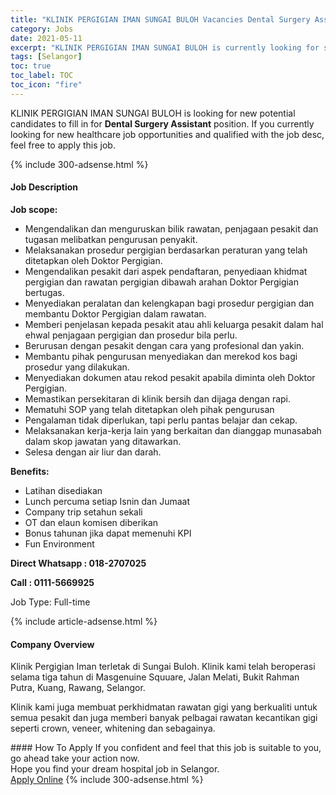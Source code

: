 ```yaml
---
title: "KLINIK PERGIGIAN IMAN SUNGAI BULOH Vacancies Dental Surgery Assistant" 
category: Jobs 
date: 2021-05-11 
excerpt: "KLINIK PERGIGIAN IMAN SUNGAI BULOH is currently looking for suitable person to fill in the Dental Surgery Assistant which positioned at Selangor" 
tags: [Selangor] 
toc: true 
toc_label: TOC 
toc_icon: "fire" 
--- 
```


<p>KLINIK PERGIGIAN IMAN SUNGAI BULOH is looking for new potential candidates to fill in for <b>Dental Surgery Assistant</b> position. If you currently looking for new healthcare job opportunities and qualified with the job desc, feel free to apply this job.
</p>{% include 300-adsense.html %} 
<div><div><h4>Job Description</h4></div><div><div><span><div><p><strong>Job scope:</strong></p><ul><li>Mengendalikan dan menguruskan bilik rawatan, penjagaan pesakit dan tugasan melibatkan pengurusan penyakit.</li><li>Melaksanakan prosedur pergigian berdasarkan peraturan yang telah ditetapkan oleh Doktor Pergigian.</li><li>Mengendalikan pesakit dari aspek pendaftaran, penyediaan khidmat pergigian dan rawatan pergigian dibawah arahan Doktor Pergigian bertugas.</li><li>Menyediakan peralatan dan kelengkapan bagi prosedur pergigian dan membantu Doktor Pergigian dalam rawatan.</li><li>Memberi penjelasan kepada pesakit atau ahli keluarga pesakit dalam hal ehwal penjagaan pergigian dan prosedur bila perlu.</li><li>Berurusan dengan pesakit dengan cara yang profesional dan yakin.</li><li>Membantu pihak pengurusan menyediakan dan merekod kos bagi prosedur yang dilakukan.</li><li>Menyediakan dokumen atau rekod pesakit apabila diminta oleh Doktor Pergigian.</li><li>Memastikan persekitaran di klinik bersih dan dijaga dengan rapi.</li><li>Mematuhi SOP yang telah ditetapkan oleh pihak pengurusan</li><li>Pengalaman tidak diperlukan, tapi perlu pantas belajar dan cekap.</li><li>Melaksanakan kerja-kerja lain yang berkaitan dan dianggap munasabah dalam skop jawatan yang ditawarkan.</li><li>Selesa dengan air liur dan darah.</li></ul><p><strong>Benefits:</strong></p><ul><li>Latihan disediakan</li><li>Lunch percuma setiap Isnin dan Jumaat</li><li>Company trip setahun sekali</li><li>OT dan elaun komisen diberikan</li><li>Bonus tahunan jika dapat memenuhi KPI</li><li>Fun Environment</li></ul><p><strong>Direct Whatsapp : 018-2707025</strong></p><p><strong>Call : 0111-5669925</strong></p><p>Job Type: Full-time</p></div></span></div></div></div> 
{% include article-adsense.html %} 
<div><div><h4>Company Overview</h4></div><div><div><span><div><p>Klinik Pergigian Iman terletak di Sungai Buloh. Klinik kami telah beroperasi selama tiga tahun di Masgenuine Squuare, Jalan Melati, Bukit Rahman Putra, Kuang, Rawang, Selangor.</p><p>Klinik kami juga membuat perkhidmatan rawatan gigi yang berkualiti untuk semua pesakit dan juga memberi banyak pelbagai rawatan kecantikan gigi seperti crown, veneer, whitening dan sebagainya.</p></div></span></div></div></div> 
#### How To Apply 
If you confident and feel that this job is suitable to you, go ahead take your action now. <br/> 
Hope you find your dream hospital job in Selangor. <br/> 
<a href="https://www.jobstreet.com.my/en/job/dental-surgery-assistant-4552770?jobId=jobstreet-my-job-4552770" class="btn btn--warning" target="_blank" rel="nofollow noopenner">Apply Online</a> 
{% include 300-adsense.html %} 